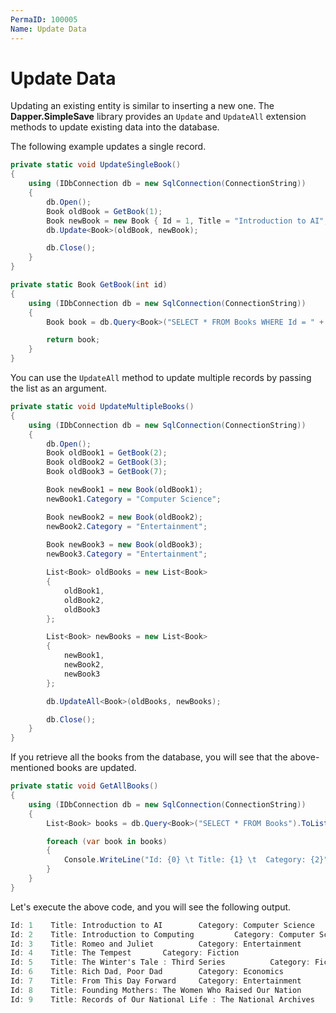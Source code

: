 ```yaml
---
PermaID: 100005
Name: Update Data
---
```


# Update Data

Updating an existing entity is similar to inserting a new one. The **Dapper.SimpleSave** library provides an `Update` and `UpdateAll` extension methods to update existing data into the database.

The following example updates a single record.

```csharp
private static void UpdateSingleBook()
{
    using (IDbConnection db = new SqlConnection(ConnectionString))
    {
        db.Open();
        Book oldBook = GetBook(1);
        Book newBook = new Book { Id = 1, Title = "Introduction to AI", Category = "Computer Science", AuthorId = 1 };
        db.Update<Book>(oldBook, newBook);

        db.Close();
    }
}

private static Book GetBook(int id)
{
    using (IDbConnection db = new SqlConnection(ConnectionString))
    {
        Book book = db.Query<Book>("SELECT * FROM Books WHERE Id = " + id).FirstOrDefault();

        return book;
    }
}
```

You can use the `UpdateAll` method to update multiple records by passing the list as an argument.

```csharp
private static void UpdateMultipleBooks()
{
    using (IDbConnection db = new SqlConnection(ConnectionString))
    {
        db.Open();
        Book oldBook1 = GetBook(2);
        Book oldBook2 = GetBook(3);
        Book oldBook3 = GetBook(7);

        Book newBook1 = new Book(oldBook1);
        newBook1.Category = "Computer Science";

        Book newBook2 = new Book(oldBook2);
        newBook2.Category = "Entertainment";
        
        Book newBook3 = new Book(oldBook3);
        newBook3.Category = "Entertainment";

        List<Book> oldBooks = new List<Book>
        {
            oldBook1,
            oldBook2,
            oldBook3
        };

        List<Book> newBooks = new List<Book>
        {
            newBook1,
            newBook2,
            newBook3
        };

        db.UpdateAll<Book>(oldBooks, newBooks);

        db.Close();
    }
}
```

If you retrieve all the books from the database, you will see that the above-mentioned books are updated.

```csharp
private static void GetAllBooks()
{
    using (IDbConnection db = new SqlConnection(ConnectionString))
    {
        List<Book> books = db.Query<Book>("SELECT * FROM Books").ToList();

        foreach (var book in books)
        {
            Console.WriteLine("Id: {0} \t Title: {1} \t  Category: {2}", book.Id, book.Title, book.Category);
        }
    }
}
```

Let's execute the above code, and you will see the following output.

```csharp
Id: 1    Title: Introduction to AI        Category: Computer Science
Id: 2    Title: Introduction to Computing         Category: Computer Science
Id: 3    Title: Romeo and Juliet          Category: Entertainment
Id: 4    Title: The Tempest       Category: Fiction
Id: 5    Title: The Winter's Tale : Third Series          Category: Fiction
Id: 6    Title: Rich Dad, Poor Dad        Category: Economics
Id: 7    Title: From This Day Forward     Category: Entertainment
Id: 8    Title: Founding Mothers: The Women Who Raised Our Nation         Category: History
Id: 9    Title: Records of Our National Life : The National Archives      Category: History
```
